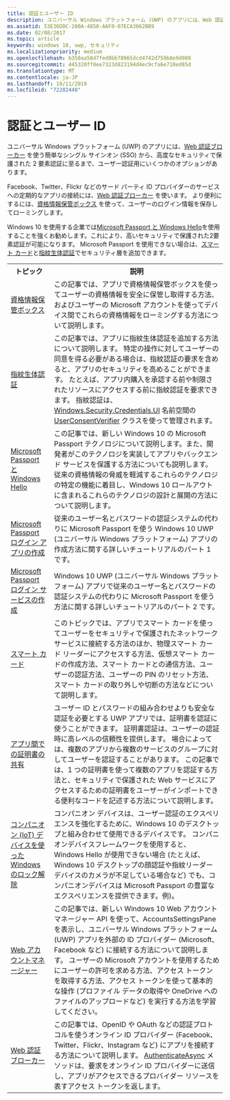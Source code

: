 ```yaml
---
title: 認証とユーザー ID
description: ユニバーサル Windows プラットフォーム (UWP) のアプリには、Web 認証ブローカーを使う簡単なシングル サインオン (SSO) から、高度なセキュリティで保護された 2 要素認証に至るまで、ユーザー認証用にいくつかのオプションがあります。
ms.assetid: 53E36DDC-200A-4850-AAF0-07ECA3662BB9
ms.date: 02/08/2017
ms.topic: article
keywords: windows 10, uwp, セキュリティ
ms.localizationpriority: medium
ms.openlocfilehash: b350aa58d7fed0bb78965dcd4742d759b8e9d988
ms.sourcegitcommit: 445320ff0ee7323d823194d4ec9cfa6e710ed85d
ms.translationtype: MT
ms.contentlocale: ja-JP
ms.lasthandoff: 10/11/2019
ms.locfileid: "72282448"
---
```

# <a name="authentication-and-user-identity"></a>認証とユーザー ID



ユニバーサル Windows プラットフォーム (UWP) のアプリには、[Web 認証ブローカー](web-authentication-broker.md) を使う簡単なシングル サインオン (SSO) から、高度なセキュリティで保護された 2 要素認証に至るまで、ユーザー認証用にいくつかのオプションがあります。

Facebook、Twitter、Flickr などのサード パーティ ID プロバイダーのサービスへの定期的なアプリの接続には、[Web 認証ブローカー](web-authentication-broker.md) を使います。 より便利にするには、[資格情報保管ボックス](credential-locker.md) を使って、ユーザーのログイン情報を保存してローミングします。

Windows 10 を使用する企業では[Microsoft Passport と Windows Hello](microsoft-passport.md)を使用することを強くお勧めします。これにより、高いセキュリティで保護された2要素認証が可能になります。 Microsoft Passport を使用できない場合は、[スマート カード](smart-cards.md)と[指紋生体認証](fingerprint-biometrics.md)でセキュリティ層を追加できます。

<table>
<tr><th>トピック</th><th>説明</th></tr>
<tr><td><a href="credential-locker.md">資格情報保管ボックス</a></td><td>この記事では、アプリで資格情報保管ボックスを使ってユーザーの資格情報を安全に保管し取得する方法、およびユーザーの Microsoft アカウントを使ってデバイス間でこれらの資格情報をローミングする方法について説明します。</td></tr>

<tr><td><a href="fingerprint-biometrics.md">指紋生体認証</a> </td><td>この記事では、アプリに指紋生体認証を追加する方法について説明します。 特定の操作に対してユーザーの同意を得る必要がある場合は、指紋認証の要求を含めると、アプリのセキュリティを高めることができます。 たとえば、アプリ内購入を承認する前や制限されたリソースにアクセスする前に指紋認証を要求できます。 指紋認証は、<a href="https://docs.microsoft.com/uwp/api/Windows.Security.Credentials.UI">Windows.Security.Credentials.UI</a> 名前空間の <a href="https://docs.microsoft.com/uwp/api/Windows.Security.Credentials.UI.UserConsentVerifier">UserConsentVerifier</a> クラスを使って管理されます。</td></tr>
<tr><td><a href="microsoft-passport.md">Microsoft Passport と Windows Hello</a></td><td>この記事では、新しい Windows 10 の Microsoft Passport テクノロジについて説明します。また、開発者がこのテクノロジを実装してアプリやバックエンド サービスを保護する方法についても説明します。 従来の資格情報の脅威を軽減するこれらのテクノロジの特定の機能に着目し、Windows 10 ロールアウトに含まれるこれらのテクノロジの設計と展開の方法について説明します。 </td></tr>
<tr><td><a href="microsoft-passport-login.md">Microsoft Passport ログイン アプリの作成</a></td><td>従来のユーザー名とパスワードの認証システムの代わりに Microsoft Passport を使う Windows 10 UWP (ユニバーサル Windows プラットフォーム) アプリの作成方法に関する詳しいチュートリアルのパート 1 です。</td></tr>
<tr><td><a href="microsoft-passport-login-auth-service.md">Microsoft Passport ログイン サービスの作成</a></td><td>Windows 10 UWP (ユニバーサル Windows プラットフォーム) アプリで従来のユーザー名とパスワードの認証システムの代わりに Microsoft Passport を使う方法に関する詳しいチュートリアルのパート 2 です。</td></tr>
<tr><td><a href="smart-cards.md">スマート カード</a></td><td>このトピックでは、アプリでスマート カードを使ってユーザーをセキュリティで保護されたネットワーク サービスに接続する方法のほか、物理スマート カード リーダーにアクセスする方法、仮想スマート カードの作成方法、スマート カードとの通信方法、ユーザーの認証方法、ユーザーの PIN のリセット方法、スマート カードの取り外しや切断の方法などについて説明します。</td></tr>
<tr><td><a href="share-certificates.md">アプリ間での証明書の共有</a></td><td>ユーザー ID とパスワードの組み合わせよりも安全な認証を必要とする UWP アプリでは、証明書を認証に使うことができます。 証明書認証は、ユーザーの認証時に高レベルの信頼性を提供します。 場合によっては、複数のアプリから複数のサービスのグループに対してユーザーを認証することがあります。 この記事では、1 つの証明書を使って複数のアプリを認証する方法と、セキュリティで保護された Web サービスにアクセスするための証明書をユーザーがインポートできる便利なコードを記述する方法について説明します。</td></tr>
<tr><td><a href="companion-device-unlock.md">コンパニオン (IoT) デバイスを使った Windows のロック解除</a></td><td>コンパニオン デバイスは、ユーザー認証のエクスペリエンスを強化するために、Windows 10 のデスクトップと組み合わせて使用できるデバイスです。 コンパニオンデバイスフレームワークを使用すると、Windows Hello が使用できない場合 (たとえば、Windows 10 デスクトップの顔認証や指紋リーダーデバイスのカメラが不足している場合など) でも、コンパニオンデバイスは Microsoft Passport の豊富なエクスペリエンスを提供できます。例)。</td></tr>
<tr><td><a href="web-account-manager.md">Web アカウントマネージャー</a></td><td>この記事では、新しい Windows 10 Web アカウント マネージャー API を使って、AccountsSettingsPane を表示し、ユニバーサル Windows プラットフォーム (UWP) アプリを外部の ID プロバイダー (Microsoft、Facebook など) に接続する方法について説明します。 ユーザーの Microsoft アカウントを使用するためにユーザーの許可を求める方法、アクセス トークンを取得する方法、アクセス トークンを使って基本的な操作 (プロファイル データの取得や OneDrive へのファイルのアップロードなど) を実行する方法を学習してください。 </td></tr>
<tr><td><a href="web-authentication-broker.md">Web 認証ブローカー</a></td><td>この記事では、OpenID や OAuth などの認証プロトコルを使うオンライン ID プロバイダー (Facebook、Twitter、Flickr、Instagram など) にアプリを接続する方法について説明します。 <a href="https://docs.microsoft.com/uwp/api/windows.security.authentication.web.webauthenticationbroker.authenticateasync">AuthenticateAsync</a> メソッドは、要求をオンライン ID プロバイダーに送信し、アプリがアクセスできるプロバイダー リソースを表すアクセス トークンを返します。</td></tr>
</table>

